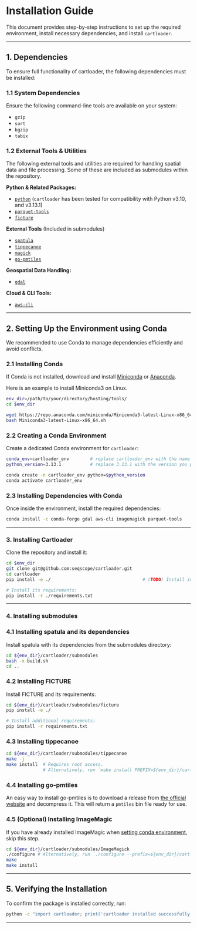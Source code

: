 # Installation Guide

This document provides step-by-step instructions to set up the required environment, install necessary dependencies, and install `cartloader`.

---

## 1. Dependencies

To ensure full functionality of cartloader, the following dependencies must be installed:

### **1.1 System Dependencies**  
Ensure the following command-line tools are available on your system:  
- `gzip`  
- `sort`  
- `bgzip`  
- `tabix`  

### **1.2 External Tools & Utilities**  
The following external tools and utilities are required for handling spatial data and file processing. Some of these are included as submodules within the repository.

**Python & Related Packages:**
- [`python`](https://www.python.org/) (`cartloader` has been tested for compatibility with Python v3.10, and v3.13.1)
- [`parquet-tools`](https://github.com/apache/parquet-mr/tree/master/parquet-tools)
- [`ficture`](https://github.com/seqscope/ficture)

**External Tools** (Included in submodules)
- [`spatula`](https://github.com/seqscope/spatula)
- [`tippecanoe`](https://github.com/mapbox/tippecanoe)
- [`magick`](https://imagemagick.org/)
- [`go-pmtiles`](https://github.com/protomaps/go-pmtiles)

**Geospatial Data Handling:**
- [`gdal`](https://gdal.org/)

**Cloud & CLI Tools:**
- [`aws-cli`](https://aws.amazon.com/cli/)

---

## 2. Setting Up the Environment using Conda

We recommended to use Conda to manage dependencies efficiently and avoid conflicts. 

### 2.1 Installing Conda
If Conda is not installed, download and install [Miniconda](https://docs.conda.io/en/latest/miniconda.html) or [Anaconda](https://www.anaconda.com/products/distribution).

Here is an example to install Miniconda3 on Linux. 

```bash
env_dir=/path/to/your/directory/hosting/tools/
cd $env_dir

wget https://repo.anaconda.com/miniconda/Miniconda3-latest-Linux-x86_64.sh
bash Miniconda3-latest-Linux-x86_64.sh
```

### 2.2 Creating a Conda Environment
Create a dedicated Conda environment for `cartloader`:
```bash
conda_env=cartloader_env        # replace cartloader_env with the name of your conda environment
python_version=3.13.1           # replace 3.13.1 with the version you prefer

conda create -n cartloader_env python=$python_version
conda activate cartloader_env
```

### 2.3 Installing Dependencies with Conda
Once inside the environment, install the required dependencies:
```bash
conda install -c conda-forge gdal aws-cli imagemagick parquet-tools
```

---

### 3. Installing Cartloader

Clone the repository and install it:

```bash
cd $env_dir
git clone git@github.com:seqscope/cartloader.git
cd cartloader
pip install -e ./                                   # (TODO) Install in editable mode for developmentartloader

# Install its requirements:
pip install -r ./requirements.txt
```

---

### 4. Installing submodules

### 4.1 Installing spatula and its dependencies
Install spatula with its dependencies from the submodules directory:

```bash
cd ${env_dir}/cartloader/submodules
bash -x build.sh
cd ..
```

### 4.2 Installing FICTURE
Install FICTURE and its requirements:
```bash
cd ${env_dir}/cartloader/submodules/ficture
pip install -e ./

# Install additional requirements:
pip install -r requirements.txt
```

### 4.3 Installing tippecanoe

```bash
cd ${env_dir}/cartloader/submodules/tippecanoe
make -j
make install  # Requires root access. 
              # Alternatively, run `make install PREFIX=${env_dir}/cartloader/submodules/tippecanoe/` to specify a custom installation directory.
```

### 4.4 Installing go-pmtiles
An easy way to install go-pmtiles is to download a release from [the official website](https://github.com/protomaps/go-pmtiles/releases) and decompress it. 
This will return a `pmtiles` bin file ready for use.

### 4.5 (Optional) Installing ImageMagic
If you have already installed ImageMagic when [setting conda environment](#23-installing-dependencies-with-conda), skip this step.

```bash
cd ${env_dir}/cartloader/submodules/ImageMagick
./configure # Alternatively, run `./configure --prefix=${env_dir}/cartloader/submodules/ImageMagick`.
make 
make install 
```

---

## 5. Verifying the Installation

To confirm the package is installed correctly, run:
```bash
python -c "import cartloader; print('cartloader installed successfully!')"
```

---

